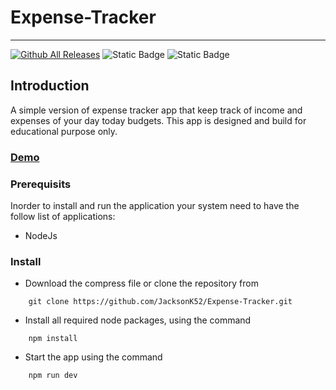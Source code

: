 # Expense-Tracker
---

[![Github All Releases](https://img.shields.io/github/downloads/JacksonK52/Expense-Tracker/total.svg)]() ![Static Badge](https://img.shields.io/badge/Vue--3-3) ![Static Badge](https://img.shields.io/badge/PWA-purple)



## Introduction

A simple version of expense tracker app that keep track of income and expenses of your day today budgets. This app is designed and build for educational purpose only.

### [Demo](https://konjengbam-expense-tracker.netlify.app/)

### Prerequisits

Inorder to install and run the application your system need to have the follow list of applications:

- NodeJs

### Install

- Download the compress file or clone the repository from

```shell
    git clone https://github.com/JacksonK52/Expense-Tracker.git
```

- Install all required node packages, using the command

```shell
    npm install
```

- Start the app using the command

```shell
    npm run dev
```
